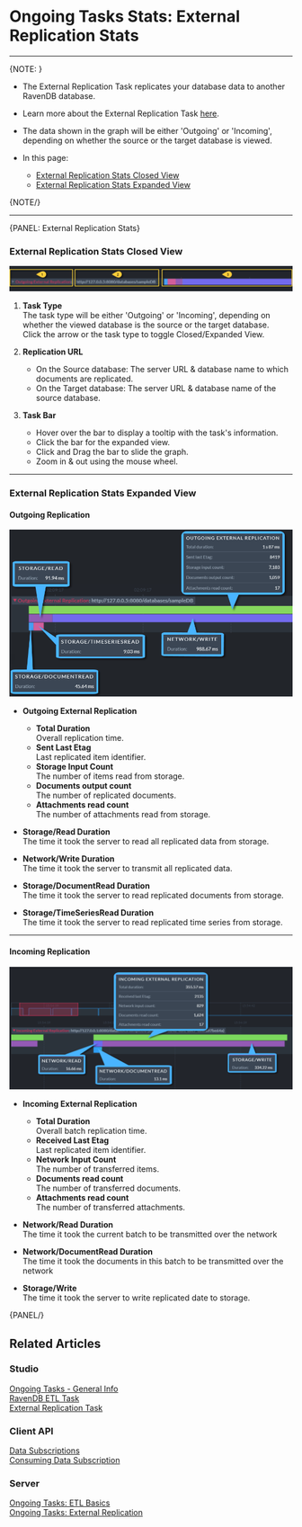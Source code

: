 ﻿# Ongoing Tasks Stats: External Replication Stats
---

{NOTE: }

* The External Replication Task replicates your database data to another RavenDB database.  
* Learn more about the External Replication Task [here](../../../../studio/database/tasks/ongoing-tasks/external-replication-task).  
* The data shown in the graph will be either 'Outgoing' or 'Incoming', depending on whether the source or the target database is viewed.  

* In this page:  
   * [External Replication Stats Closed View](../../../../studio/database/stats/ongoing-tasks-stats/external-replication-stats#external-replication-stats-closed-view)  
   * [External Replication Stats Expanded View](../../../../studio/database/stats/ongoing-tasks-stats/external-replication-stats#external-replication-stats-expanded-view)  

{NOTE/}

---

{PANEL: External Replication Stats}

### External Replication Stats Closed View

![External Replication Stats Closed View](images/stats-view-07-external-replication-closed-view.png "External Replication Stats Closed View")

1. **Task Type**  
   The task type will be either 'Outgoing' or 'Incoming', depending on whether the viewed database is the source or the target database.  
   Click the arrow or the task type to toggle Closed/Expanded View.  

2. **Replication URL**  
    * On the Source database: The server URL & database name to which documents are replicated.  
    * On the Target database: The server URL & database name of the source database.  
3. **Task Bar**  
    * Hover over the bar to display a tooltip with the task's information.  
    * Click the bar for the expanded view.  
    * Click and Drag the bar to slide the graph.  
    * Zoom in & out using the mouse wheel.  

---

### External Replication Stats Expanded View

#### Outgoing Replication  

![External Replication Stats Expanded View - Outgoing](images/stats-view-08_1-external-replication-expanded-view-outgoing.png "External Replication Stats Expanded View - Outgoing")

* **Outgoing External Replication**  
     * **Total Duration**  
       Overall replication time.  
     * **Sent Last Etag**  
       Last replicated item identifier.  
     * **Storage Input Count**  
       The number of items read from storage.  
     * **Documents output count**  
       The number of replicated documents.  
     * **Attachments read count**  
       The number of attachments read from storage.  

* **Storage/Read Duration**  
  The time it took the server to read all replicated data from storage.  

* **Network/Write Duration**  
  The time it took the server to transmit all replicated data.  

* **Storage/DocumentRead Duration**  
  The time it took the server to read replicated documents from storage.  

* **Storage/TimeSeriesRead Duration**  
  The time it took the server to read replicated time series from storage.  

---

#### Incoming Replication

![External Replication Stats Expanded View - Incoming](images/stats-view-08_2-external-replication-expanded-view-incoming.png "External Replication Stats Expanded View - Incoming")

* **Incoming External Replication**  
     * **Total Duration**  
       Overall batch replication time.  
     * **Received Last Etag**  
       Last replicated item identifier.  
     * **Network Input Count**  
       The number of transferred items.  
     * **Documents read count**  
       The number of transferred documents.  
     * **Attachments read count**  
       The number of transferred attachments.  

* **Network/Read Duration**  
  The time it took the current batch to be transmitted over the network

* **Network/DocumentRead Duration**  
  The time it took the documents in this batch to be transmitted over the network

* **Storage/Write**  
  The time it took the server to write replicated date to storage.  

{PANEL/}


## Related Articles  

### Studio  
[Ongoing Tasks - General Info](../../../../studio/database/tasks/ongoing-tasks/general-info)  
[RavenDB ETL Task](../../../../studio/database/tasks/ongoing-tasks/ravendb-etl-task)  
[External Replication Task](../../../../studio/database/tasks/ongoing-tasks/external-replication-task)  
### Client API  
[Data Subscriptions](../../../../client-api/data-subscriptions/what-are-data-subscriptions)  
[Consuming Data Subscription](../../../../client-api/data-subscriptions/consumption/how-to-consume-data-subscription)  

### Server  
[Ongoing Tasks: ETL Basics](../../../../server/ongoing-tasks/etl/basics#ongoing-tasks-etl-basics)  
[Ongoing Tasks: External Replication](../../../../server/ongoing-tasks/external-replication)  
